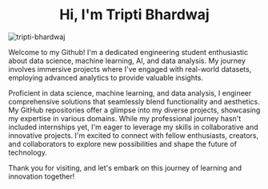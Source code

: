 
<h1 align="center">Hi, I'm Tripti Bhardwaj</h1>
<p align="left"> <img src="![](https://komarev.com/ghpvc/?tripti-bhardwaj&label=PROFILE+VIEWS&color=F4EBFF&style=plastic)" alt="tripti-bhardwaj" /> </p>
<p>Welcome to my Github! I'm a dedicated engineering student enthusiastic about data science, machine learning, AI, and data analysis. My journey involves immersive projects where I've engaged with real-world datasets, employing advanced analytics to provide valuable insights. 
  
  Proficient in data science, machine learning, and data analysis, I engineer comprehensive solutions that seamlessly blend functionality and aesthetics. My GitHub repositories offer a glimpse into my diverse projects, showcasing my expertise in various domains. While my professional journey hasn't included internships yet, I'm eager to leverage my skills in collaborative and innovative projects. I'm excited to connect with fellow enthusiasts, creators, and collaborators to explore new possibilities and shape the future of technology. 
  
  Thank you for visiting, and let's embark on this journey of learning and innovation together!
</p>
